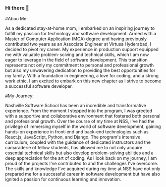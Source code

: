 ### Hi there 👋

#Abou Me:

As a dedicated stay-at-home mom, I embarked on an inspiring journey to fulfill my passion for technology and software development. Armed with a Master of Computer Application (MCA) degree and having previously contributed two years as an Associate Engineer at Virtusa Hyderabad, I decided to pivot my career. My experience in production support equipped me with valuable problem-solving and technical skills, which I am now eager to leverage in the field of software development. This transition represents not only my commitment to personal and professional growth but also my unwavering dedication to providing the best opportunities for my family. With a foundation in engineering, a love for coding, and a strong work ethic, I am excited to embark on this new chapter as I strive to become a successful software developer.

#My Journey:

Nashville Software School has been an incredible and transformative experience. From the moment I stepped into the program, I was greeted with a supportive and collaborative environment that fostered both personal and professional growth. Over the course of my time at NSS, I've had the privilege of immersing myself in the world of software development, gaining hands-on experience in front-end and back-end technologies such as React.js, JavaScript, Python, and Django. The program's intensive curriculum, coupled with the guidance of dedicated instructors and the camaraderie of fellow students, has allowed me to not only acquire essential technical skills but also develop problem-solving abilities and a deep appreciation for the art of coding. As I look back on my journey, I am proud of the projects I've contributed to and the challenges I've overcome. The skills and knowledge I've acquired during my time at NSS have not only prepared me for a successful career in software development but have also ignited a passion for continuous learning and innovation.
